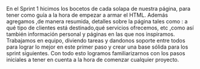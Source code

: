En el Sprint 1 hicimos los bocetos de cada solapa de nuestra página, para tener como guía  a la hora de empezar a armar el HTML.
Además agregamos ,de manera resumida, detalles sobre la página tales como : a qué tipo de clientes está destinado,qué servicios ofrecemos, etc ,como así también información personal y páginas en las que nos inspiramos.
Trabajamos en equipo, diviendo tareas y dandonos soporte entre todos para lograr lo mejor en este primer paso y crear una base sólida para los sprint siguientes.
Con todo esto logramos familiarizarnos con los pasos iniciales a tener en cuenta a la hora de comenzar cualquier proyecto.
